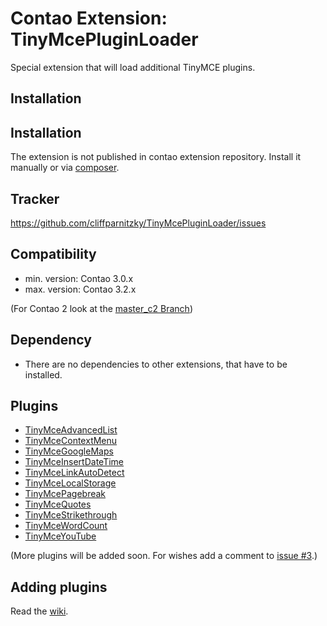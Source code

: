 Contao Extension: TinyMcePluginLoader
=====================================

Special extension that will load additional TinyMCE plugins.


Installation
------------

Installation
------------

The extension is not published in contao extension repository.
Install it manually or via [composer](https://packagist.org/packages/cliffparnitzky/tiny-mce-plugin-loader).


Tracker
-------

https://github.com/cliffparnitzky/TinyMcePluginLoader/issues


Compatibility
-------------

- min. version: Contao 3.0.x
- max. version: Contao 3.2.x

(For Contao 2 look at the [master_c2 Branch](https://github.com/cliffparnitzky/TinyMcePluginLoader/tree/master_c2))


Dependency
----------

- There are no dependencies to other extensions, that have to be installed.


Plugins
-------

- [TinyMceAdvancedList](https://github.com/cliffparnitzky/TinyMceAdvancedList)
- [TinyMceContextMenu](https://github.com/cliffparnitzky/TinyMceContextMenu)
- [TinyMceGoogleMaps](https://github.com/cliffparnitzky/TinyMceGoogleMaps)
- [TinyMceInsertDateTime](https://github.com/cliffparnitzky/TinyMceInsertDateTime)
- [TinyMceLinkAutoDetect](https://github.com/cliffparnitzky/TinyMceLinkAutoDetect)
- [TinyMceLocalStorage](https://github.com/cliffparnitzky/TinyMceLocalStorage)
- [TinyMcePagebreak](https://github.com/cliffparnitzky/TinyMcePagebreak)
- [TinyMceQuotes](https://github.com/cliffparnitzky/TinyMceQuotes)
- [TinyMceStrikethrough](https://github.com/cliffparnitzky/TinyMceStrikethrough)
- [TinyMceWordCount](https://github.com/cliffparnitzky/TinyMceWordCount)
- [TinyMceYouTube](https://github.com/cliffparnitzky/TinyMceYouTube)

(More plugins will be added soon. For wishes add a comment to [issue #3](https://github.com/cliffparnitzky/TinyMcePluginLoader/issues/3).)

Adding plugins
--------------

Read the [wiki](https://github.com/cliffparnitzky/TinyMcePluginLoader/wiki/Creating-a-new-plugin).